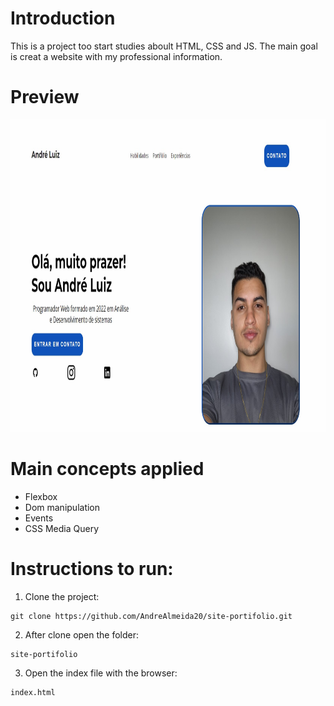 # Introduction

This is a project too start studies aboult HTML, CSS and JS.
The main goal is creat a website with my professional information.

# Preview

<img src="https://github.com/AndreAlmeida20/site-portifolio/blob/main/Preview.jpg" height="500"/>

# Main concepts applied

- Flexbox
- Dom manipulation
- Events
- CSS Media Query

# Instructions to run:

1. Clone the project:

```
git clone https://github.com/AndreAlmeida20/site-portifolio.git

```

2. After clone open the folder:

```
site-portifolio

```

3. Open the index file with the browser:

```
index.html

```
